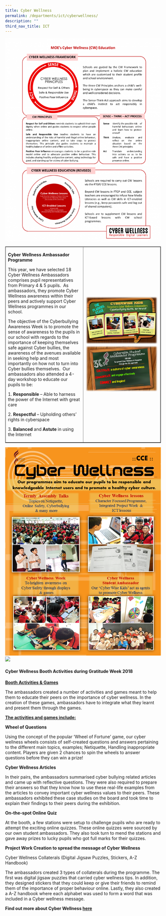 ```yaml
---
title: Cyber Wellness
permalink: /departments/ict/cyberwellness/
description: ""
third_nav_title: ICT
---
```

<img src="/images/cw.png">
<table style="border-collapse: collapse; width: 100%;" border="1">
<tbody>
<tr>
<td style="width: 50%;">
<p><strong>Cyber Wellness Ambassador Programme</strong></p>
<p>This year, we have selected 18 Cyber Wellness Ambassadors comprises pupil representatives from Primary 4 &amp; 5 pupils.&nbsp; As ambassadors, they promote Cyber Wellness awareness within their peers and actively support Cyber Wellness programmes in our school.</p>
<p>The objective of the Cyberbullying Awareness Week is to promote the sense of awareness to the pupils in our school with regards to the importance of keeping themselves safe against Cyber bullies, the awareness of the avenues available in seeking help and most importantly on how not to turn into Cyber bullies themselves.&nbsp; Our ambassadors also attended a 4-day workshop to educate our pupils to be:</p>
<p>1.&nbsp;<strong>Responsible&nbsp;</strong>&ndash; Able to harness the power of the Internet with great care</p>
<p>2.&nbsp;<strong>Respectful&nbsp;</strong>&ndash; Upholding others&rsquo; rights in cyberspace</p>
<p>3.&nbsp;<strong>Balanced&nbsp;</strong>and&nbsp;<strong>Astute&nbsp;</strong>in using the Internet</p>
</div>
</td>
<td style="width: 50%;"><img src="/images/cw1.png"></td>
</tr>
</tbody>
</table>
<img src="/images/cw2.png"><br>
<img style="width: 85%;" src="/images/cw3.png">
<h4><strong>Cyber Wellness Booth Activities during Gratitude&nbsp;Week 2018</strong></h4>
<p><strong><span style="text-decoration: underline;">Booth Activities &amp; Games</span></strong></p>
<p>The ambassadors created a number of activities and games meant to help them to educate their peers on the importance of cyber wellness. In the creation of these games, ambassadors have to integrate what they learnt and present them through the games.</p>
<p><strong><span style="text-decoration: underline;">The activities and games include:</span></strong></p>
<strong>Wheel of Questions</strong>
<p>Using the concept of the popular &lsquo;Wheel of Fortune&rsquo; game, our cyber wellness wheels consists of self-created questions and answers pertaining to the different main topics, examples; Netiquette, Handling inappropriate content. Players are given 2 chances to spin the wheels to answer questions before they can win a prize!</p>
<p><strong>Cyber Wellness Articles</strong></p>
<p>In their pairs, the ambassadors summarised cyber bullying related articles and came up with reflective questions. They were also required to prepare their answers so that they know how to use these real-life examples from the articles to convey important cyber wellness values to their peers. These ambassadors exhibited these case studies on the board and took time to explain their findings to their peers during the exhibition.</p>
<p><strong>On-the-spot Online Quiz</strong></p>
<p>At the booth, a few stations were setup to challenge pupils who are ready to attempt the exciting online quizzes. These online quizzes were sourced by our own student ambassadors. They also took turn to mend the stations and gave away prizes to lucky pupils who got full marks for their quizzes.</p>
<p><strong>Project Work Creation to spread the message of Cyber Wellness</strong></p>
<p>Cyber Wellness Collaterals (Digital Jigsaw Puzzles, Stickers, A-Z Handbook)</p>
<p>The ambassadors created 3 types of collaterals during the programme. The first was digital jigsaw puzzles that carried cyber wellness tips. In addition, they designed stickers that they could keep or give their friends to remind them of the importance of proper behaviour online. Lastly, they also created a A-Z handbook where each alphabet was used to form a word that was included in a Cyber wellness message.</p>
<p><strong>Find out more about Cyber Wellness&nbsp;<a href="https://ictconnection.moe.edu.sg/cyber-wellness/cyber-wellness-101">here</a></strong></p>